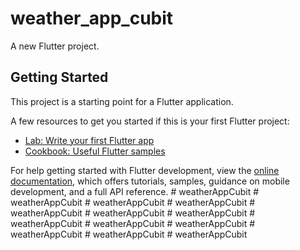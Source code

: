 # weather_app_cubit

A new Flutter project.

## Getting Started

This project is a starting point for a Flutter application.

A few resources to get you started if this is your first Flutter project:

- [Lab: Write your first Flutter app](https://docs.flutter.dev/get-started/codelab)
- [Cookbook: Useful Flutter samples](https://docs.flutter.dev/cookbook)

For help getting started with Flutter development, view the
[online documentation](https://docs.flutter.dev/), which offers tutorials,
samples, guidance on mobile development, and a full API reference.
#   w e a t h e r A p p C u b i t  
 #   w e a t h e r A p p C u b i t  
 #   w e a t h e r A p p C u b i t  
 #   w e a t h e r A p p C u b i t  
 #   w e a t h e r A p p C u b i t  
 #   w e a t h e r A p p C u b i t  
 #   w e a t h e r A p p C u b i t  
 #   w e a t h e r A p p C u b i t  
 #   w e a t h e r A p p C u b i t  
 #   w e a t h e r A p p C u b i t  
 #   w e a t h e r A p p C u b i t  
 #   w e a t h e r A p p C u b i t  
 #   w e a t h e r A p p C u b i t  
 